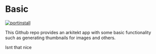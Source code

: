 # Basic

[![portinstall](https://img.shields.io/badge/arkitekt-install-green)](http://localhost:6789/user/port?dialog=create&dialog-repo=basic&dialog-user=jhnnsrs&dialog-branch=master)

This Github repo provides an arkitekt app with some basic functionality such
as generating thumbnails for images and others.

Isnt that nice
